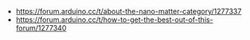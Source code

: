 - https://forum.arduino.cc/t/about-the-nano-matter-category/1277337
- https://forum.arduino.cc/t/how-to-get-the-best-out-of-this-forum/1277340

